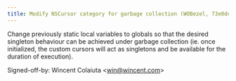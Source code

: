 ```yaml
---
title: Modify NSCursor category for garbage collection (WOBezel, 73e0de7)
---
```


Change previously static local variables to globals so that the desired singleton behaviour can be achieved under garbage collection (ie. once initialized, the custom cursors will act as singletons and be available for the duration of execution).

Signed-off-by: Wincent Colaiuta &lt;win@wincent.com&gt;

